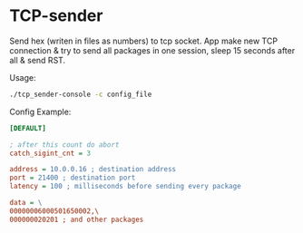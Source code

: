 # TCP-sender

Send hex (writen in files as numbers) to tcp socket.
App make new TCP connection & try to send all packages in one session, sleep 15 seconds after all & send RST.

Usage:
```bash
./tcp_sender-console -c config_file
```

Config Example:
```ini
[DEFAULT]

; after this count do abort
catch_sigint_cnt = 3

address = 10.0.0.16 ; destination address
port = 21400 ; destination port
latency = 100 ; milliseconds before sending every package

data = \
00000006000501650002,\
000000020201 ; and other packages 
```


